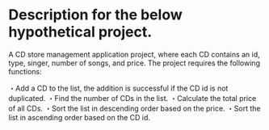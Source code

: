 # Description for the below hypothetical project.

A CD store management application project, where each CD contains an id, type, singer, number of songs, and price. 
The project requires the following functions:

  ・Add a CD to the list, the addition is successful if the CD id is not duplicated.
  ・Find the number of CDs in the list.
  ・Calculate the total price of all CDs.
  ・Sort the list in descending order based on the price.
  ・Sort the list in ascending order based on the CD id.
